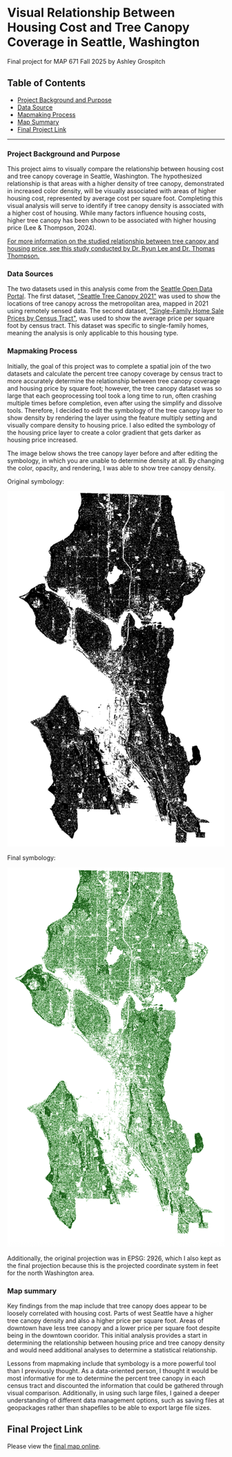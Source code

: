 # Visual Relationship Between Housing Cost and Tree Canopy Coverage in Seattle, Washington

Final project for MAP 671 Fall 2025 by Ashley Grospitch

## Table of Contents

- [Project Background and Purpose](#project-background-and-purpose)
- [Data Source](#data-source)
- [Mapmaking Process](#mapmaking-process)
- [Map Summary](#map-summary)
- [Final Project Link](#final-project-link)

***

### Project Background and Purpose

This project aims to visually compare the relationship between housing cost and tree canopy coverage in Seattle, Washington. The hypothesized relationship is that areas with a higher density of tree canopy, demonstrated in increased color density, will be visually associated with areas of higher housing cost, represented by average cost per square foot. Completing this visual analysis will serve to identify if tree canopy density is associated with a higher cost of housing. While many factors influence housing costs, higher tree canopy has been shown to be associated with higher housing price (Lee & Thompson, 2024).

[For more information on the studied relationship between tree canopy and housing price, see this study conducted by Dr. Ryun Lee and Dr. Thomas Thompson.](https://doi.org/10.1080/19498276.2025.2461833)

### Data Sources

The two datasets used in this analysis come from the [Seattle Open Data Portal](https://data.seattle.gov/). The first dataset, ["Seattle Tree Canopy 2021"](https://data-seattlecitygis.opendata.arcgis.com/datasets/SeattleCityGIS::seattle-tree-canopy-2021/about) was used to show the locations of tree canopy across the metropolitan area, mapped in 2021 using remotely sensed data. The second dataset, ["Single-Family Home Sale Prices by Census Tract"](https://data-seattlecitygis.opendata.arcgis.com/datasets/SeattleCityGIS::single-family-home-sale-prices-by-census-tract/about), was used to show the average price per square foot by census tract. This dataset was specific to single-family homes, meaning the analysis is only applicable to this housing type. 

### Mapmaking Process

Initially, the goal of this project was to complete a spatial join of the two datasets and calculate the percent tree canopy coverage by census tract to more accurately determine the relationship between tree canopy coverage and housing price by square foot; however, the tree canopy dataset was so large that each geoprocessing tool took a long time to run, often crashing multiple times before completion, even after using the simplify and dissolve tools. Therefore, I decided to edit the symbology of the tree canopy layer to show density by rendering the layer using the feature multiply setting and visually compare density to housing price. I also edited the symbology of the housing price layer to create a color gradient that gets darker as housing price increased. 

The image below shows the tree canopy layer before and after editing the symbology, in which you are unable to determine density at all. By changing the color, opacity, and rendering, I was able to show tree canopy density.

Original symbology:

![Original symbology](Original_symbology.png)

Final symbology:

![Final symbology](Final_symbology.png)

Additionally, the original projection was in EPSG: 2926, which I also kept as the final projection because this is the projected coordinate system in feet for the north Washington area. 

### Map summary

Key findings from the map include that tree canopy does appear to be loosely correlated with housing cost. Parts of west Seattle have a higher tree canopy density and also a higher price per square foot. Areas of downtown have less tree canopy and a lower price per square foot despite being in the downtown cooridor. This initial analysis provides a start in determining the relationship between housing price and tree canopy density and would need additional analyses to determine a statistical relationship. 

Lessons from mapmaking include that symbology is a more powerful tool than I previously thought. As a data-oriented person, I thought it would be most informative for me to determine the percent tree canopy in each census tract and discounted the information that could be gathered through visual comparison. Additionally, in using such large files, I gained a deeper understanding of different data management options, such as saving files at geopackages rather than shapefiles to be able to export large file sizes. 

## Final Project Link

Please view the [final map online](https://amgr294.github.io/map-671-final-project-amgr294/). 
